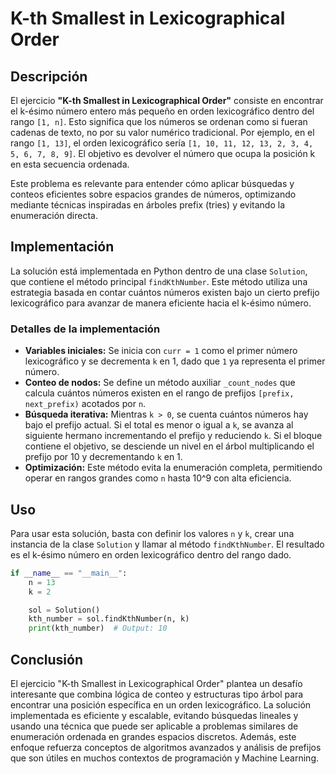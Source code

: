 # K-th Smallest in Lexicographical Order

## Descripción

El ejercicio **"K-th Smallest in Lexicographical Order"** consiste en encontrar el k-ésimo número entero más pequeño en orden lexicográfico dentro del rango `[1, n]`. Esto significa que los números se ordenan como si fueran cadenas de texto, no por su valor numérico tradicional. Por ejemplo, en el rango `[1, 13]`, el orden lexicográfico sería `[1, 10, 11, 12, 13, 2, 3, 4, 5, 6, 7, 8, 9]`. El objetivo es devolver el número que ocupa la posición k en esta secuencia ordenada.

Este problema es relevante para entender cómo aplicar búsquedas y conteos eficientes sobre espacios grandes de números, optimizando mediante técnicas inspiradas en árboles prefix (tries) y evitando la enumeración directa.

## Implementación

La solución está implementada en Python dentro de una clase `Solution`, que contiene el método principal `findKthNumber`. Este método utiliza una estrategia basada en contar cuántos números existen bajo un cierto prefijo lexicográfico para avanzar de manera eficiente hacia el k-ésimo número.

### Detalles de la implementación

- **Variables iniciales:** Se inicia con `curr = 1` como el primer número lexicográfico y se decrementa `k` en 1, dado que `1` ya representa el primer número.
- **Conteo de nodos:** Se define un método auxiliar `_count_nodes` que calcula cuántos números existen en el rango de prefijos `[prefix, next_prefix)` acotados por `n`.
- **Búsqueda iterativa:** Mientras `k > 0`, se cuenta cuántos números hay bajo el prefijo actual. Si el total es menor o igual a `k`, se avanza al siguiente hermano incrementando el prefijo y reduciendo `k`. Si el bloque contiene el objetivo, se desciende un nivel en el árbol multiplicando el prefijo por 10 y decrementando `k` en 1.
- **Optimización:** Este método evita la enumeración completa, permitiendo operar en rangos grandes como `n` hasta 10^9 con alta eficiencia.

## Uso

Para usar esta solución, basta con definir los valores `n` y `k`, crear una instancia de la clase `Solution` y llamar al método `findKthNumber`. El resultado es el k-ésimo número en orden lexicográfico dentro del rango dado.

```python
if __name__ == "__main__":
    n = 13
    k = 2

    sol = Solution()
    kth_number = sol.findKthNumber(n, k)
    print(kth_number)  # Output: 10
```

## Conclusión

El ejercicio "K-th Smallest in Lexicographical Order" plantea un desafío interesante que combina lógica de conteo y estructuras tipo árbol para encontrar una posición específica en un orden lexicográfico. La solución implementada es eficiente y escalable, evitando búsquedas lineales y usando una técnica que puede ser aplicable a problemas similares de enumeración ordenada en grandes espacios discretos. Además, este enfoque refuerza conceptos de algoritmos avanzados y análisis de prefijos que son útiles en muchos contextos de programación y Machine Learning.
